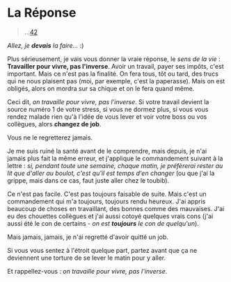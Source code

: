 # La Réponse

> ...[42](http://fr.wikipedia.org/wiki/La_grande_question_sur_la_vie,_l%27univers_et_le_reste)

_Allez, je **devais** la faire…_ :)

Plus sérieusement, je vais vous donner la vraie réponse, le *sens de la vie* : **Travailler pour vivre, pas l'inverse**.
Avoir un travail, payer ses impôts, c'est important. Mais ce n'est pas la finalité. On fera tous, tôt ou tard, des trucs qui ne nous plaisent pas (moi, par exemple, c'est la paperasse). Mais on est obligés, alors on mordra sur sa chique et on le fera quand même.

Ceci dit, *on travaille pour vivre, pas l'inverse*. Si votre travail devient la source numéro 1 de votre stress, si vous ne dormez plus, si vous vous rendez malade rien qu'à l'idée de vous lever et voir votre boss ou vos collègues, alors **changez de job**.

Vous ne le regretterez jamais.

Je me suis ruiné la santé avant de le comprendre, mais depuis, je n'ai jamais plus fait la même erreur, et j'applique le commandement suivant à la lettre : *si, pendant toute une semaine, chaque matin, je préfèrerai rester au lit que d'aller au boulot, c'est qu'il est temps d'en changer* (ou que j'ai la grippe, mais dans ce cas, faut juste aller chez le toubib).

Ce n'est pas facile. C'est pas toujours faisable de suite. Mais c'est un commandement qui m'a toujours, toujours rendu heureux.
J'ai appris beaucoup de choses en travaillant, des bonnes comme des mauvaises. J'ai eu des chouettes collègues et j'ai aussi cotoyé quelques vrais cons (j'ai aussi été le con de certains - *on est __toujours__ le con de quelqu'un*).

Mais jamais, jamais, je n'ai regretté d'avoir quitté un job.

Si vous vous sentez à l'étroit quelque part, partez avant que ça ne deviennent une torture de se lever le matin pour y aller.

Et rappellez-vous : *on travaille pour vivre, pas l'inverse*.

